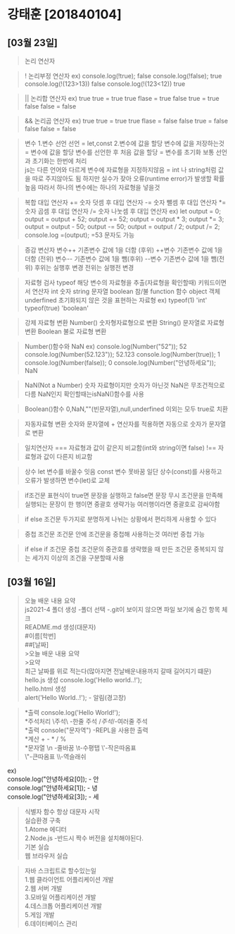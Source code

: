 # 강태훈 [201840104]
## [03월 23일]
>논리 연산자

>! 	논리부정 연산자
ex)
console.log(!true);		false
console.log(!false);		true
console.log(!(123>13))	false
console.log(!(123<12))	true

>||	논리합 연산자
ex)
true true = true
true flase = true
false true = true
false false = false

>&&	논리곱 연산자
ex)
true true = true
true flase = false
false true = false
false false = false

>변수
1.변수 선언	선언 = let,const
2.변수에 값을 할당
변수에 값을 저장하는것 = 변수에 값을 할당
변수를 선언한 후 처음 값을 할당 = 변수를 초기화
보통 선언과 초기화는 한번에 처리<br>
js는 다른 언어와 다르게 변수에 자료형을 지정하지않음
= int 나 string처럼 값을 따로 주지않아도 됨
하지만 실수가 잦아 오류(runtime error)가 발생할 확률 높음
따라서 하나의 변수에는 하나의 자료형을 넣을것

>복합 대입 연산자
+= 숫자 덧셈 후 대입 연산자
-= 숫자 뺄셈 후 대입 연산자
*= 숫자 곱셈 후 대입 연산자
/= 숫자 나눗셈 후 대입 연산자
ex)
let output = 0;		
output = output + 52;	output += 52;
output = output * 3;	output *= 3;
output = output - 50;	output -= 50;
output = output / 2;	output /= 2;
console.log =(output); =53
문자도 가능

>증감 변산자
변수++ 	기존변수 값에 1을 더함 (후위)
++변수 	기존변수 값에 1을 더함 (전위)
변수--	기존변수 값에 1을 뺌(후위)
--변수	기존변수 값에 1을 뺌(전위)
후위는 실행후 변경
전위는 실행전 변경

>자료형 검사
typeof 	해당 변수의 자료형을 추출(자료형을 확인할때)
키워드이면서 연산자
int		숫자
string		문자열
boolean		참/불
function		함수
object		객체
underfined	초기화되지 않은 것을 표현하는 자료형
ex)
typeof(1)
'int'
typeof(true)
'boolean'

>강제 자료형 변환
Number()		숫자형자료형으로 변환
String()		문자열로 자료형 변환
Boolean		불로 자료형 변환

>Number()함수와 NaN
ex)
console.log(Number("52"));		52
console.log(Number(52.123"));	52.123
console.log(Number(true));		1
console.log(Number(false));		0
console.log(Number("안녕하세요"));	NaN

>NaN(Not a Number) 
숫자 자료형이지만 숫자가 아닌것
NaN은 무조건적으로 다름
NaN인지 확인할때는isNaN()함수를 사용

>Boolean()함수
0,NaN,""(빈문자열),null,underfined 이외는 모두 true로 치환

>자동자료형 변환
숫자와 문자열에 + 연산자를 적용하면 자동으로 숫자가 문자열로 변환

>일치연산자
===	자료형과 값이 같은지 비교함(int와 string이면 false)
!==	자료형과 값이 다른지 비교함

>상수
let 	변수를 바꿀수 잇음
const	변수 못바꿈
일단 상수(const)를 사용하고 오류가 발생하면 변수(let)로 교체

>if조건문
표현식이 true면 문장을 실행하고 false면 문장 무시
조건문을 만족해 실행되는 문장이 한 행이면 중괄호 생략가능
여러행이라면 중괄호로 감싸야함

>if else 조건문
두가지로 분명하게 나뉘는 상황에서 편리하게 사용할 수 있다

>중첩 조건문
조건문 안에 조건문을 중첩해 사용하는것
여러번 중첩 가능

>if else if 조건문
중첩 조건문의 중관호를 생략했을 때 만든 조건문
중복되지 않는 세가지 이상의 조건을 구분할때 사용

## [03월 16일]
> 오늘 배운 내용 요약<br/>
 js2021-4 폴더 생성 -폴더 선택 -.git이 보이지 않으면 파일 보기에 숨긴 항목 체크 <br/>
README.md 생성(대문자)<br/> #이름[학번]<br/>##[날짜]<br/>>오늘 배운 내용 요약 <br/>>요약<br/>
최근 날짜를 위로 적는다(많아지면 전날배운내용까지 갈때 길어지기 떄문)<br/>
hello.js 생성 console.log('Hello world..!');<br/>
hello.html 생성<br/>
alert('Hello World..!'); - 알림(경고창)<br/>


>*출력 console.log('Hello World!');<br/>
*주석처리 \주석\ -한줄 주석    /*주석*/-여러줄 주석<br/>
*출력 console("문자역") -REPL을 사용한 출력<br/>
*계산   +   -   *   /   %<br/>
*문자열 \n -줄바꿈 \t-수평탭 \\'-작은따옴표 <br/>\\"-큰따옴표 \\\\-역슬래쉬<br/>

ex)<br/>
console.log("안녕하세요[0]); - 안<br/>
console.log("안녕하세요[1]); - 녕<br/>
console.log("안녕하세요[3]); - 세<br/>

>   식별자 함수 항상 대문자 시작<br/>
    실습환경 구축 <br/>
    1.Atome 에디터 <br/>
    2.Node.js -반드시 짝수 버전을 설치해야된다.<br/>
    기본 실습<br/>
    웹 브라우저 실습<br/>

 >   자바 스크립트로 할수있는일<br/>
    1.웹 클라이언트 어플리케이션 개발<br/>
    2.웹 서버 개발<br/>
    3.모바일 어플리케이션 개발<br/>
    4.데스크톱 어플리케이션 개발<br/>
    5.게임 개발<br/>
    6.데이터베이스 관리<br/>